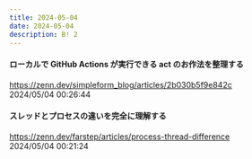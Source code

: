 ```yaml
---
title: 2024-05-04
date: 2024-05-04
description: B! 2
---
```


#### ローカルで GitHub Actions が実行できる act のお作法を整理する
https://zenn.dev/simpleform_blog/articles/2b030b5f9e842c<br>
2024/05/04 00:26:44<br>


#### スレッドとプロセスの違いを完全に理解する
https://zenn.dev/farstep/articles/process-thread-difference<br>
2024/05/04 00:21:24<br>



